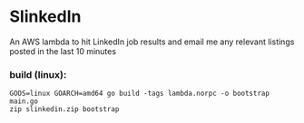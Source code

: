 # SlinkedIn
An AWS lambda to hit LinkedIn job results and email me any relevant listings posted in the last 10 minutes

### build (linux):
```
GOOS=linux GOARCH=amd64 go build -tags lambda.norpc -o bootstrap main.go
zip slinkedin.zip bootstrap
```
